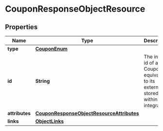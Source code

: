 # CouponResponseObjectResource

## Properties
Name | Type | Description | Notes
------------ | ------------- | ------------- | -------------
**type** | [**CouponEnum**](CouponEnum.md) |  | 
**id** | **String** | The internal id of a Coupon is equivalent to its external id stored within an integration. | 
**attributes** | [**CouponResponseObjectResourceAttributes**](CouponResponseObjectResourceAttributes.md) |  | 
**links** | [**ObjectLinks**](ObjectLinks.md) |  | 
